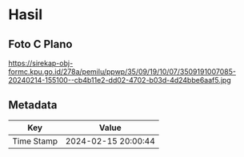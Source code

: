 # Hasil

## Foto C Plano

https://sirekap-obj-formc.kpu.go.id/278a/pemilu/ppwp/35/09/19/10/07/3509191007085-20240214-155100--cb4b11e2-dd02-4702-b03d-4d24bbe6aaf5.jpg


## Metadata

| Key        | Value               |
| ---------- | ------------------- |
| Time Stamp | 2024-02-15 20:00:44 |



